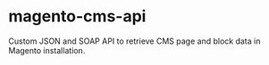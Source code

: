 # magento-cms-api
Custom JSON and SOAP API to retrieve CMS page and block data in Magento installation.
